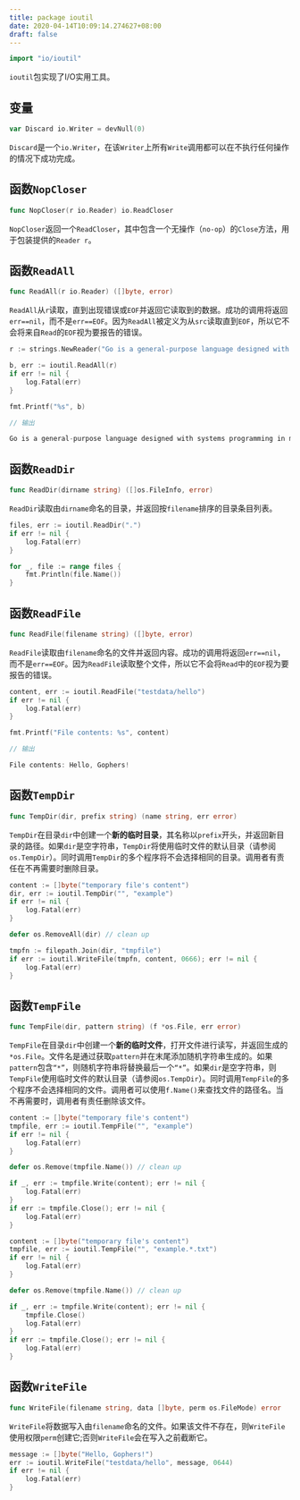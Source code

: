 ```yaml
---
title: package ioutil
date: 2020-04-14T10:09:14.274627+08:00
draft: false
---
```


```go
import "io/ioutil"
```

`ioutil`包实现了I/O实用工具。

## 变量

```go
var Discard io.Writer = devNull(0)
```

`Discard`是一个`io.Writer`，在该`Writer`上所有`Write`调用都可以在不执行任何操作的情况下成功完成。

## 函数`NopCloser`

```go
func NopCloser(r io.Reader) io.ReadCloser
```

`NopCloser`返回一个`ReadCloser`，其中包含一个无操作（`no-op`）的`Close`方法，用于包装提供的`Reader r`。

## 函数`ReadAll`

```go
func ReadAll(r io.Reader) ([]byte, error)
```

`ReadAll`从`r`读取，直到出现错误或`EOF`并返回它读取到的数据。成功的调用将返回`err==nil`，而不是`err==EOF`。因为`ReadAll`被定义为从`src`读取直到`EOF`，所以它不会将来自`Read`的`EOF`视为要报告的错误。

```go
r := strings.NewReader("Go is a general-purpose language designed with systems programming in mind.")

b, err := ioutil.ReadAll(r)
if err != nil {
    log.Fatal(err)
}

fmt.Printf("%s", b)

// 输出

Go is a general-purpose language designed with systems programming in mind.
```

## 函数`ReadDir`

```go
func ReadDir(dirname string) ([]os.FileInfo, error)
```

`ReadDir`读取由`dirname`命名的目录，并返回按`filename`排序的目录条目列表。

```go
files, err := ioutil.ReadDir(".")
if err != nil {
    log.Fatal(err)
}

for _, file := range files {
    fmt.Println(file.Name())
}
```

## 函数`ReadFile`

```go
func ReadFile(filename string) ([]byte, error)
```

`ReadFile`读取由`filename`命名的文件并返回内容。成功的调用将返回`err==nil`，而不是`err==EOF`。因为`ReadFile`读取整个文件，所以它不会将`Read`中的`EOF`视为要报告的错误。

```go
content, err := ioutil.ReadFile("testdata/hello")
if err != nil {
    log.Fatal(err)
}

fmt.Printf("File contents: %s", content)

// 输出

File contents: Hello, Gophers!
```

## 函数`TempDir`

```go
func TempDir(dir, prefix string) (name string, err error)
```

`TempDir`在目录`dir`中创建一个**新的临时目录**，其名称以`prefix`开头，并返回新目录的路径。如果`dir`是空字符串，`TempDir`将使用临时文件的默认目录（请参阅`os.TempDir`）。同时调用`TempDir`的多个程序将不会选择相同的目录。调用者有责任在不再需要时删除目录。

```go
content := []byte("temporary file's content")
dir, err := ioutil.TempDir("", "example")
if err != nil {
    log.Fatal(err)
}

defer os.RemoveAll(dir) // clean up

tmpfn := filepath.Join(dir, "tmpfile")
if err := ioutil.WriteFile(tmpfn, content, 0666); err != nil {
    log.Fatal(err)
}
```

## 函数`TempFile`

```go
func TempFile(dir, pattern string) (f *os.File, err error)
```

`TempFile`在目录`dir`中创建一个**新的临时文件**，打开文件进行读写，并返回生成的`*os.File`。文件名是通过获取`pattern`并在末尾添加随机字符串生成的。如果`pattern`包含`“*”`，则随机字符串将替换最后一个`“*”`。如果`dir`是空字符串，则`TempFile`使用临时文件的默认目录（请参阅`os.TempDir`）。同时调用`TempFile`的多个程序不会选择相同的文件。调用者可以使用`f.Name()`来查找文件的路径名。当不再需要时，调用者有责任删除该文件。

```go
content := []byte("temporary file's content")
tmpfile, err := ioutil.TempFile("", "example")
if err != nil {
    log.Fatal(err)
}

defer os.Remove(tmpfile.Name()) // clean up

if _, err := tmpfile.Write(content); err != nil {
    log.Fatal(err)
}
if err := tmpfile.Close(); err != nil {
    log.Fatal(err)
}
```

```go
content := []byte("temporary file's content")
tmpfile, err := ioutil.TempFile("", "example.*.txt")
if err != nil {
    log.Fatal(err)
}

defer os.Remove(tmpfile.Name()) // clean up

if _, err := tmpfile.Write(content); err != nil {
    tmpfile.Close()
    log.Fatal(err)
}
if err := tmpfile.Close(); err != nil {
    log.Fatal(err)
}
```

## 函数`WriteFile`

```go
func WriteFile(filename string, data []byte, perm os.FileMode) error
```

`WriteFile`将数据写入由`filename`命名的文件。如果该文件不存在，则`WriteFile`使用权限`perm`创建它;否则`WriteFile`会在写入之前截断它。

```go
message := []byte("Hello, Gophers!")
err := ioutil.WriteFile("testdata/hello", message, 0644)
if err != nil {
    log.Fatal(err)
}
```
